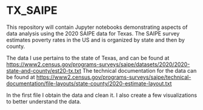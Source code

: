 # TX_SAIPE
This repository will contain Jupyter notebooks demonstrating aspects of data analysis using the 2020 SAIPE data for Texas. 
The SAIPE survey estimates poverty rates in the US and is organized by state and then by county.

The data I use pertains to the state of Texas, and can be found at https://www2.census.gov/programs-surveys/saipe/datasets/2020/2020-state-and-county/est20-tx.txt
The technical documentation for the data can be found at https://www2.census.gov/programs-surveys/saipe/technical-documentation/file-layouts/state-county/2020-estimate-layout.txt

In the first file I obtain the data and clean it. I also create a few visualizations to better understand the data.
